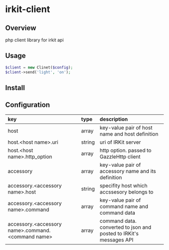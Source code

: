# irkit-client

## Overview
php client library for irkit api

## Usage

```php
$client = new Clinet($config);
$client->send('light', 'on');
```

## Install

## Configuration

| key    | type   | description  |
|:--|:---|:----------|
| host | array | key-value pair of host name and host definition |
| host.\<host name\>.uri | string | uri of IRKit server |
| host.\<host name\>.http_option | array | http option. passed to GazzleHttp client |
| accessory | array | key-value pair of accessory name and its definition |
| accessory.\<accessory name\>.host | string | specifity host which accssesory belongs to |
| accessory.\<accessory name\>.command | array | key-value pair of command name and command data |
| accessory.\<accessory name\>.command.\<command name\> | array | command data. converted to json and posted to IRKit's messages API | 

